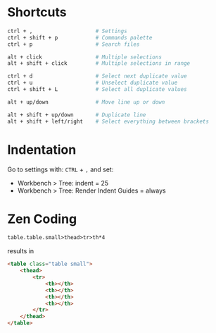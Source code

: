 # Shortcuts

```bash
ctrl + ,                    # Settings
ctrl + shift + p            # Commands palette
ctrl + p                    # Search files

alt + click                 # Multiple selections
alt + shift + click         # Multiple selections in range

ctrl + d                    # Select next duplicate value
ctrl + u                    # Unselect duplicate value
ctrl + shift + L            # Select all duplicate values

alt + up/down               # Move line up or down

alt + shift + up/down       # Duplicate line
alt + shift + left/right    # Select everything between brackets
```

# Indentation

Go to settings with: `CTRL` + `,` and set:

-   Workbench > Tree: indent = 25
-   Workbench > Tree: Render Indent Guides = always

# Zen Coding

```html
table.table.small>thead>tr>th*4
```

results in

```html
<table class="table small">
    <thead>
        <tr>
            <th></th>
            <th></th>
            <th></th>
            <th></th>
        </tr>
    </thead>
</table>
```
